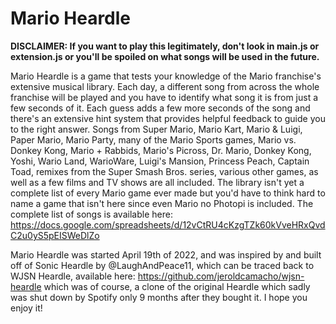# Mario Heardle

**DISCLAIMER: If you want to play this legitimately, don't look in main.js or extension.js or you'll be spoiled on what songs will be used in the future.**

Mario Heardle is a game that tests your knowledge of the Mario franchise's extensive musical library. Each day, a different song from across the whole franchise will be played and you have to identify what song it is from just a few seconds of it. Each guess adds a few more seconds of the song and there's an extensive hint system that provides helpful feedback to guide you to the right answer. Songs from Super Mario, Mario Kart, Mario & Luigi, Paper Mario, Mario Party, many of the Mario Sports games, Mario vs. Donkey Kong, Mario + Rabbids, Mario's Picross, Dr. Mario, Donkey Kong, Yoshi, Wario Land, WarioWare, Luigi's Mansion, Princess Peach, Captain Toad, remixes from the Super Smash Bros. series, various other games, as well as a few films and TV shows are all included. The library isn't yet a complete list of every Mario game ever made but you'd have to think hard to name a game that isn't here since even Mario no Photopi is included. The complete list of songs is available here: https://docs.google.com/spreadsheets/d/12vCtRU4cKzgTZk60kVveHRxQvdC2u0yS5pEISWeDlZo

Mario Heardle was started April 19th of 2022, and was inspired by and built off of Sonic Heardle by @LaughAndPeace11, which can be traced back to WJSN Heardle, available here: https://github.com/jeroldcamacho/wjsn-heardle which was of course, a clone of the original Heardle which sadly was shut down by Spotify only 9 months after they bought it. I hope you enjoy it!
